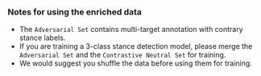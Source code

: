 ### Notes for using the enriched data
+ The `Adversarial Set` contains multi-target annotation with contrary stance labels.
+ If you are training a 3-class stance detection model, please merge the `Adversarial Set` and the `Contrastive Neutral Set` for training.
+ We would suggest you shuffle the data before using them for training.
